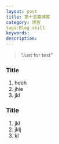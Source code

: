 ```yaml
---
layout: post
title: 第十五篇博客
category: 博客
tags:Blog skill
keywords:
description:
---
```


> “Just for test”

### Title

1. heeh
2. jhie
3. jkl


### Title

1. jkl
2. jklj
3. kl



